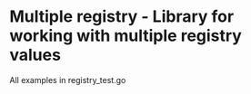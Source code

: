 # Multiple registry - Library for working with multiple registry values 
All examples in registry_test.go 

